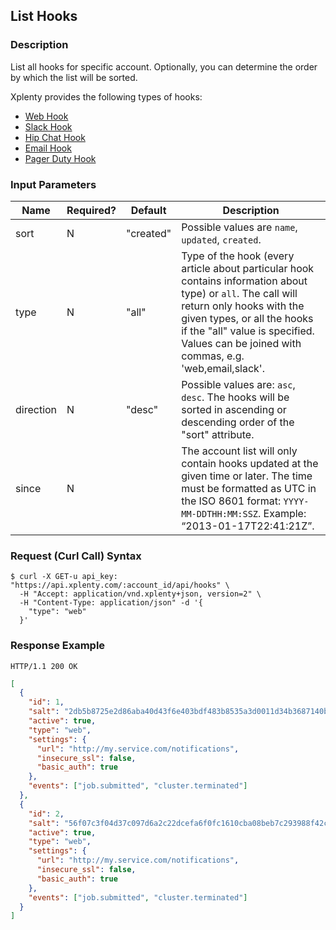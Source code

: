 ## List Hooks

### Description
List all hooks for specific account. Optionally, you can determine the order by which the list will be sorted.

Xplenty provides the following types of hooks:

* [Web Hook](https://github.com/xplenty/xplenty-api-doc-v2/blob/master/resources/hooks/web-hook.md)
* [Slack Hook](https://github.com/xplenty/xplenty-api-doc-v2/blob/master/resources/hooks/slack-hook.md)
* [Hip Chat Hook](https://github.com/xplenty/xplenty-api-doc-v2/blob/master/resources/hooks/hip-chat-hook.md)
* [Email Hook](https://github.com/xplenty/xplenty-api-doc-v2/blob/master/resources/hooks/email-hook.md)
* [Pager Duty Hook](https://github.com/xplenty/xplenty-api-doc-v2/blob/master/resources/hooks/pager-duty-hook.md)

### Input Parameters

|Name|Required?|Default|Description|
|----|---------|-------|-----------|
sort|N|"created"|Possible values are  ```name```, ```updated```, ```created```.
type|N|"all" |Type of the hook (every article about particular hook contains information about type) or ```all```. The call will return only hooks with the given types, or all the hooks if the "all" value is specified. Values can be joined with commas, e.g. 'web,email,slack'.
direction|N|"desc"|Possible values are: ```asc```, ```desc```. The hooks will be sorted in ascending or descending order of the "sort" attribute.
since|N| |The account list will only contain hooks updated at the given time or later. The time must be formatted as UTC in the ISO 8601 format: ```YYYY-MM-DDTHH:MM:SSZ```. Example: “2013-01-17T22:41:21Z”.

### Request (Curl Call) Syntax
```shell
$ curl -X GET-u api_key: "https://api.xplenty.com/:account_id/api/hooks" \
  -H "Accept: application/vnd.xplenty+json, version=2" \
  -H "Content-Type: application/json" -d '{
    "type": "web"
  }'
```

### Response Example
```HTTP
HTTP/1.1 200 OK
```

```json
[
  {
    "id": 1,
    "salt": "2db5b8725e2d86aba40d43f6e403bdf483b8535a3d0011d34b3687140b52bc8c",
    "active": true,
    "type": "web",
    "settings": {
      "url": "http://my.service.com/notifications",
      "insecure_ssl": false,
      "basic_auth": true
    },
    "events": ["job.submitted", "cluster.terminated"]
  },
  {
    "id": 2,
    "salt": "56f07c3f04d37c097d6a2c22dcefa6f0fc1610cba08beb7c293988f42cb8ed14",
    "active": true,
    "type": "web",
    "settings": {
      "url": "http://my.service.com/notifications",
      "insecure_ssl": false,
      "basic_auth": true
    },
    "events": ["job.submitted", "cluster.terminated"]
  }
]
```
